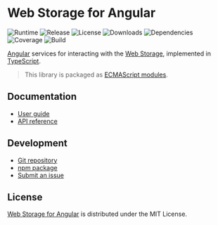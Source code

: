 # Web Storage for Angular
![Runtime](https://img.shields.io/badge/angular-%3E%3D7.2-brightgreen.svg) ![Release](https://img.shields.io/npm/v/@cedx/ngx-webstorage.svg) ![License](https://img.shields.io/npm/l/@cedx/ngx-webstorage.svg) ![Downloads](https://img.shields.io/npm/dt/@cedx/ngx-webstorage.svg) ![Dependencies](https://david-dm.org/cedx/ngx-webstorage.js.svg) ![Coverage](https://coveralls.io/repos/github/cedx/ngx-webstorage.js/badge.svg) ![Build](https://travis-ci.com/cedx/ngx-webstorage.js.svg)

[Angular](https://angular.io) services for interacting with the [Web Storage](https://developer.mozilla.org/en-US/docs/Web/API/Storage), implemented in [TypeScript](https://www.typescriptlang.org).

> This library is packaged as [ECMAScript modules](https://nodejs.org/api/esm.html).

## Documentation
- [User guide](https://dev.belin.io/ngx-webstorage.js)
- [API reference](https://dev.belin.io/ngx-webstorage.js/api)

## Development
- [Git repository](https://github.com/cedx/ngx-webstorage.js)
- [npm package](https://www.npmjs.com/package/@cedx/ngx-webstorage)
- [Submit an issue](https://github.com/cedx/ngx-webstorage.js/issues)

## License
[Web Storage for Angular](https://dev.belin.io/ngx-webstorage.js) is distributed under the MIT License.
